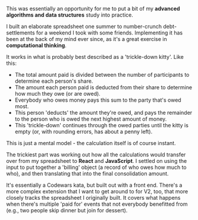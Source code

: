 This was essentially an opportunity for me to put a bit of my **advanced algorithms and data structures** study into practice. 

I built an elaborate spreadsheet one summer to number-crunch debt-settlements for a weekend I took with some friends. Implementing it has been at the back of my mind ever since, as it's a great exercise in **computational thinking**. 

It works in what is probably best described as a 'trickle-down kitty'. Like this:
- The total amount paid is divided between the number of participants to determine each person's share. 
- The amount each person paid is deducted from their share to determine how much they owe (or are owed).
- Everybody who owes money pays this sum to the party that's owed most. 
- This person 'deducts' the amount they're owed, and pays the remainder to the person who is owed the next highest amount of money.
- This 'trickle-down' continues through the owed parties until the kitty is empty (or, with rounding errors, has about a penny left).

This is just a mental model - the calculation itself is of course instant. 

The trickiest part was working out how all the calculations would transfer over from my spreadsheet to **React** and **JavaScript**. I settled on using the input to put together a 'billing' object (a record of who owes how much to who), and then translating that into the final consolidation amount.

It's essentially a Codewars kata, but built out with a front end. There's a more complex extension that I want to get around to for V2, too, that more closely tracks the spreadsheet I originally built. It covers what happens when there's multiple 'paid for' events that not everybody benefitted from (e.g., two people skip dinner but join for dessert).